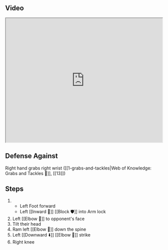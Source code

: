 ## Video

<iframe src="https://www.youtube.com/embed/FFs9y-bd4ks" width="100%" height="400"></iframe>

## Defense Against

Right hand grabs right wrist ([[1-grabs-and-tackles|Web of Knowledge: Grabs and Tackles 🤝]], [[13]])

## Steps

1. - Left Foot forward
    - Left [[Inward 🔽]] [[Block 🛡️]] into Arm lock
2. Left [[Elbow 💪]] to opponent's face
3. Tilt their head
4. Ram left [[Elbow 💪]] down the spine
5. Left [[Downward ⬇️]] [[Elbow 💪]] strike
6. Right knee